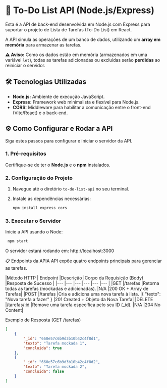 # 🚀 To-Do List API (Node.js/Express)

Esta é a API de back-end desenvolvida em Node.js com Express para suportar o projeto de Lista de Tarefas (To-Do List) em React.

A API simula as operações de um banco de dados, utilizando um **array em memória** para armazenar as tarefas.

**⚠️ Aviso:** Como os dados estão em memória (armazenados em uma variável `let`), todas as tarefas adicionadas ou excluídas serão **perdidas** ao reiniciar o servidor.

## 🛠️ Tecnologias Utilizadas

* **Node.js:** Ambiente de execução JavaScript.
* **Express:** Framework web minimalista e flexível para Node.js.
* **CORS:** Middleware para habilitar a comunicação entre o front-end (Vite/React) e o back-end.

## ⚙️ Como Configurar e Rodar a API

Siga estes passos para configurar e iniciar o servidor da API.

### 1. Pré-requisitos

Certifique-se de ter o **Node.js** e o **npm** instalados.

### 2. Configuração do Projeto

1.  Navegue até o diretório `to-do-list-api` no seu terminal.
2.  Instale as dependências necessárias:

    ```bash
    npm install express cors
    ```

### 3. Executar o Servidor

Inicie a API usando o Node:

```bash
 npm start
```

O servidor estará rodando em: http://localhost:3000

📋 Endpoints da APIA API expõe quatro endpoints principais para gerenciar as tarefas. 

|Método HTTP | Endpoint |Descrição |Corpo da Requisição (Body) |Resposta de Sucesso |
|--- |--- |--- |--- |--- |--- |
|GET |/tarefas |Retorna todas as tarefas (mockadas e adicionadas). |N/A |200 OK + Array de Tarefas|
|POST |/tarefas |Cria e adiciona uma nova tarefa à lista. |{ "texto": "Nova tarefa a fazer" } |201 Created + Objeto da Nova Tarefa|
|DELETE |/tarefas/:id |Remove uma tarefa específica pelo seu ID (_id). |N/A |204 No Content|

Exemplo de Resposta (GET /tarefas)
```JSon
[
    { 
        "_id": "660e57c6b9d3b10b42c4f8d1", 
        "texto": "Tarefa mockada 1", 
        "concluida": true 
    },
    { 
        "_id": "660e57c6b9d3b10b42c4f8d2", 
        "texto": "Tarefa mockada 2", 
        "concluida": false 
    }
]
```